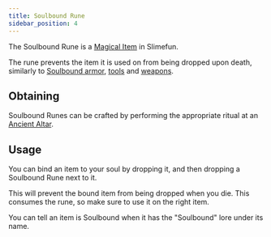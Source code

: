 ```yaml
---
title: Soulbound Rune
sidebar_position: 4
---
```


The Soulbound Rune is a [Magical Item](Magical-Items) in Slimefun.

The rune prevents the item it is used on from being dropped upon death, similarly to [Soulbound armor](Soulbound-Armor), [tools](Soulbound-Tools) and [weapons](Soulbound-Weapons).

## Obtaining

Soulbound Runes can be crafted by performing the appropriate ritual at an [Ancient Altar](Ancient-Altar).

## Usage

You can bind an item to your soul by dropping it, and then dropping a Soulbound Rune next to it.

This will prevent the bound item from being dropped when you die. This consumes the rune, so make sure to use it on the right item.

You can tell an item is Soulbound when it has the "Soulbound" lore under its name.

